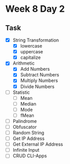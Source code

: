 # Week 8 Day 2

## Task
- [x] String Transformation
    - [x] lowercase
    - [x] uppercase
    - [x] capitalize
- [x] Arithmetic
    - [x] Add Numbers
    - [x] Subtract Numbers
    - [x] Multiply Numbers
    - [x] Divide Numbers
- [ ] Statistic
    - [ ] Mean
    - [ ] Median
    - [ ] Mode
    - [ ] fMean
- [ ] Palindrome
- [ ] Obfuscator
- [ ] Random String
- [ ] Get IP Address
- [ ] Get External IP Address
- [ ] Infinite Input
- [ ] CRUD CLI-Apps